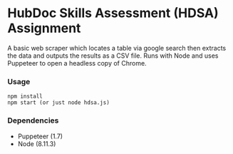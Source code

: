HubDoc Skills Assessment (HDSA) Assignment
=====================

A basic web scraper which locates a table via google search then extracts the data and outputs the results as a CSV file.  Runs with Node and uses Puppeteer to open a headless copy of Chrome.

### Usage

```
npm install
npm start (or just node hdsa.js)
```

### Dependencies

* Puppeteer (1.7)
* Node (8.11.3)
